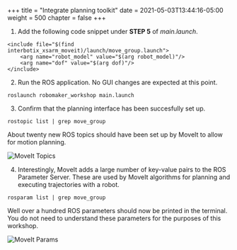 +++
title = "Integrate planning toolkit"
date = 2021-05-03T13:44:16-05:00
weight = 500
chapter = false
+++

1. Add the following code snippet under **STEP 5** of _main.launch_.

```
<include file="$(find interbotix_xsarm_moveit)/launch/move_group.launch">
    <arg name="robot_model" value="$(arg robot_model)"/>
    <arg name="dof" value="$(arg dof)"/>
</include>
```

2. Run the ROS application. No GUI changes are expected at this point.

```
roslaunch robomaker_workshop main.launch
```

3. Confirm that the planning interface has been succesfully set up.

```
rostopic list | grep move_group
```

About twenty new ROS topics should have been set up by MoveIt to allow for motion planning.

![MoveIt Topics](/moveit-topics.png?classes=border)

4. Interestingly, MoveIt adds a large number of key-value pairs to the ROS Parameter Server. These are used by MoveIt algorithms for planning and executing trajectories with a robot.

```
rosparam list | grep move_group
```

Well over a hundred ROS parameters should now be printed in the terminal. You do not need to understand these parameters for the purposes of this workshop.

![MoveIt Params](/moveit-params.png?classes=border)
